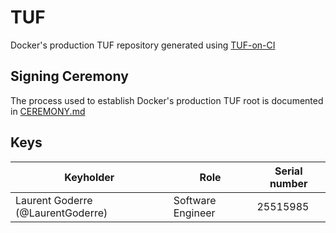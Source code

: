 # TUF

Docker's production TUF repository generated using [TUF-on-CI](https://github.com/theupdateframework/tuf-on-ci)

## Signing Ceremony

The process used to establish Docker's production TUF root is documented in [CEREMONY.md](./ceremony/CEREMONY.md)

## Keys

| Keyholder                         | Role              | Serial number  |
| --------------------------------- | ----------------- | -------------- |
| Laurent Goderre (@LaurentGoderre) | Software Engineer | 25515985

